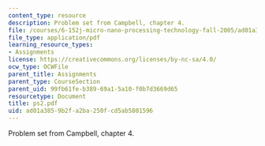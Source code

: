 ```yaml
---
content_type: resource
description: Problem set from Campbell, chapter 4.
file: /courses/6-152j-micro-nano-processing-technology-fall-2005/ad01a3859b2fa2ba250fcd5ab5801596_ps2.pdf
file_type: application/pdf
learning_resource_types:
- Assignments
license: https://creativecommons.org/licenses/by-nc-sa/4.0/
ocw_type: OCWFile
parent_title: Assignments
parent_type: CourseSection
parent_uid: 99fb61fe-b389-69a1-5a10-f0b7d3669d65
resourcetype: Document
title: ps2.pdf
uid: ad01a385-9b2f-a2ba-250f-cd5ab5801596
---
```

Problem set from Campbell, chapter 4.